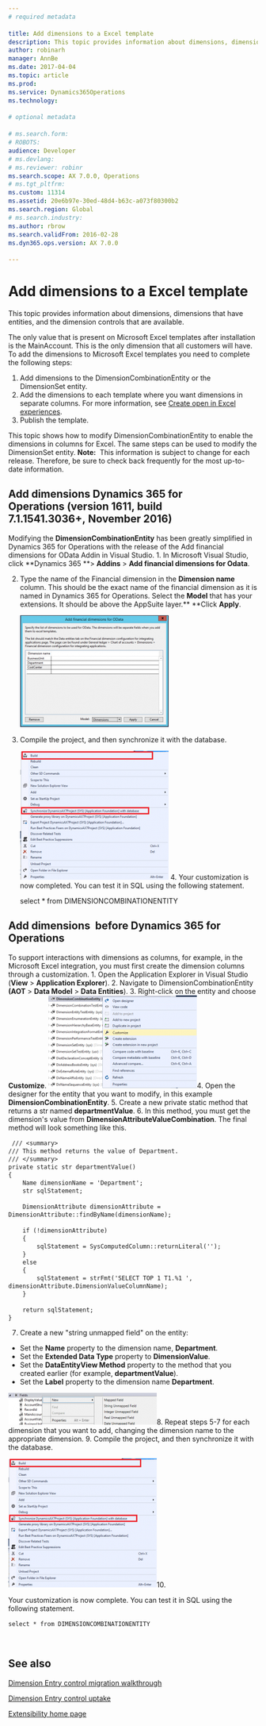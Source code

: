 ```yaml
---
# required metadata

title: Add dimensions to a Excel template
description: This topic provides information about dimensions, dimensions that have entities, and the dimension controls that are available.
author: robinarh
manager: AnnBe
ms.date: 2017-04-04
ms.topic: article
ms.prod: 
ms.service: Dynamics365Operations
ms.technology: 

# optional metadata

# ms.search.form: 
# ROBOTS: 
audience: Developer
# ms.devlang: 
# ms.reviewer: robinr
ms.search.scope: AX 7.0.0, Operations
# ms.tgt_pltfrm: 
ms.custom: 11314
ms.assetid: 20e6b97e-30ed-48d4-b63c-a073f80300b2
ms.search.region: Global
# ms.search.industry: 
ms.author: rbrow
ms.search.validFrom: 2016-02-28
ms.dyn365.ops.version: AX 7.0.0

---
```


# Add dimensions to a Excel template

This topic provides information about dimensions, dimensions that have entities, and the dimension controls that are available.

The only value that is present on Microsoft Excel templates after installation is the MainAccount. This is the only dimension that all customers will have. To add the dimensions to Microsoft Excel templates you need to complete the following steps:

1.  Add dimensions to the DimensionCombinationEntity or the DimensionSet entity.
2.  Add the dimensions to each template where you want dimensions in separate columns. For more information, see [Create open in Excel experiences](..\office-integration\office-integration-edit-excel.md).
3.  Publish the template.

This topic shows how to modify DimensionCombinationEntity to enable the dimensions in columns for Excel. The same steps can be used to modify the DimensionSet entity. **Note:**  This information is subject to change for each release. Therefore, be sure to check back frequently for the most up-to-date information.

## Add dimensions  Dynamics 365 for Operations (version 1611, build 7.1.1541.3036+, November 2016)
Modifying the **DimensionCombinationEntity** has been greatly simplified in Dynamics 365 for Operations with the release of the Add financial dimensions for OData Addin in Visual Studio. 1. In Microsoft Visual Studio, click **Dynamics 365 **&gt; **Addins** &gt; **Add financial dimensions for Odata**.

2. Type the name of the Financial dimension in the **Dimension name** column. This should be the exact name of the financial dimension as it is named in Dynamics 365 for Operations. Select the **Model** that has your extensions. It should be above the AppSuite layer.** **Click **Apply**. 

    [![DimWiki2](./media/dimwiki2-300x225.png)](./media/dimwiki2.png)
    
3. Compile the project, and then synchronize it with the database. 

    ![8](./media/8-300x260.png) 4. Your customization is now completed. You can test it in SQL using the following statement.

    select * from DIMENSIONCOMBINATIONENTITY

## Add dimensions  before Dynamics 365 for Operations
To support interactions with dimensions as columns, for example, in the Microsoft Excel integration, you must first create the dimension columns through a customization. 1. Open the Application Explorer in Visual Studio (**View** &gt; **Application Explorer**). 2. Navigate to DimensionCombinationEntity **(AOT** &gt; **Data Model** &gt; **Data Entities**). 3. Right-click on the entity and choose **Customize**. [![5](./media/5-300x187.png)](./media/5.png)4. Open the designer for the entity that you want to modify, in this example **DimensionCombinationEntity**. 5. Create a new private static method that returns a str named **departmentValue**. 6. In this method, you must get the dimension's value from **DimensionAttributeValueCombination**. The final method will look something like this.

     /// <summary>
    /// This method returns the value of Department.
    /// </summary>
    private static str departmentValue()
    {
        Name dimensionName = 'Department';
        str sqlStatement;

        DimensionAttribute dimensionAttribute = DimensionAttribute::findByName(dimensionName);

        if (!dimensionAttribute)
        {
            sqlStatement = SysComputedColumn::returnLiteral('');
        }
        else
        {
            sqlStatement = strFmt('SELECT TOP 1 T1.%1 ', dimensionAttribute.DimensionValueColumnName);
        }

        return sqlStatement;
    }

7. Create a new "string unmapped field" on the entity:

-   Set the **Name** property to the dimension name, **Department**.
-   Set the **Extended Data Type** property to **DimensionValue**.
-   Set the **DataEntityView Method** property to the method that you created earlier (for example, **departmentValue**).
-   Set the **Label** property to the dimension name **Department**.

[![6](./media/6-300x64.png)](./media/6.png)8. Repeat steps 5-7 for each dimension that you want to add, changing the dimension name to the appropriate dimension. 9. Compile the project, and then synchronize it with the database. 

[![8](./media/8-300x260.png)](./media/8.png)10. 

Your customization is now complete. You can test it in SQL using the following statement.

    select * from DIMENSIONCOMBINATIONENTITY

 

See also
--------

[Dimension Entry control migration walkthrough](dimension-entry-control-migration.md)

[Dimension Entry control uptake](dimension-entry-control-uptake.md)

[Extensibility home page](..\extensibility\extensibility-home-page.md)

